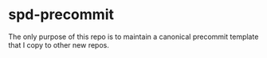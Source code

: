 # spd-precommit

The only purpose of this repo is to maintain a canonical precommit template that I copy to other new repos.

